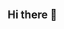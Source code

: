 ## Hi there 👋

<!--
**Cristiane11/Cristiane11** is a ✨ _special_ ✨ repository because its `README.md` (this file) appears on your GitHub profile.

Here are some ideas to get you started:
<p>
    Cristiane Abreu is Versatile, client-focused, and motivated
            professional with nearly ten years’ experience providing Search
            Engine Optimization (SEO) and Website Optimization services
            world-wide. Trained and experienced Google Ads, Google Search
            Console, & Analytics trained and certified consultant. Experience
            conducting onsite audits and action plans. Developing website using
            html5, css3, javascript(ES6) , and  using react js.
</P
- 🔭 I’m currently working on ...
- 🌱 I’m currently learning ...
- 👯 I’m looking to collaborate on ...
- 🤔 I’m looking for help with ...
- 💬 Ask me about ...
- 📫 How to reach me: ...
- 😄 Pronouns: ...
- ⚡ Fun fact: ...
-->
